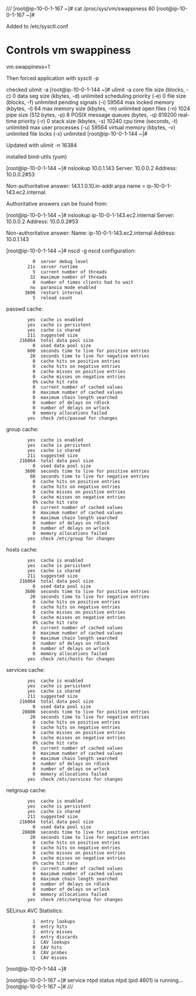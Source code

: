 ///
[root@ip-10-0-1-167 ~]# cat /proc/sys/vm/swappiness
60
[root@ip-10-0-1-167 ~]# 


Added to /etc/sysctl.conf
# Controls vm swappiness 
vm.swappiness=1

Then forced application with 
sysctl -p

checked ulimit -a 
[root@ip-10-0-1-144 ~]# ulimit -a
core file size          (blocks, -c) 0
data seg size           (kbytes, -d) unlimited
scheduling priority             (-e) 0
file size               (blocks, -f) unlimited
pending signals                 (-i) 59564
max locked memory       (kbytes, -l) 64
max memory size         (kbytes, -m) unlimited
open files                      (-n) 1024
pipe size            (512 bytes, -p) 8
POSIX message queues     (bytes, -q) 819200
real-time priority              (-r) 0
stack size              (kbytes, -s) 10240
cpu time               (seconds, -t) unlimited
max user processes              (-u) 59564
virtual memory          (kbytes, -v) unlimited
file locks                      (-x) unlimited
[root@ip-10-0-1-144 ~]# 

Updated with 
 ulimit -n 16384

installed bind-utils (yum)

[root@ip-10-0-1-144 ~]# nslookup 10.0.1.143
Server:		10.0.0.2
Address:	10.0.0.2#53

Non-authoritative answer:
143.1.0.10.in-addr.arpa	name = ip-10-0-1-143.ec2.internal.

Authoritative answers can be found from:

[root@ip-10-0-1-144 ~]# nslookup ip-10-0-1-143.ec2.internal
Server:		10.0.0.2
Address:	10.0.0.2#53

Non-authoritative answer:
Name:	ip-10-0-1-143.ec2.internal
Address: 10.0.1.143

[root@ip-10-0-1-144 ~]# nscd -g
nscd configuration:

              0  server debug level
            21s  server runtime
              5  current number of threads
             32  maximum number of threads
              0  number of times clients had to wait
             no  paranoia mode enabled
           3600  restart internal
              5  reload count

passwd cache:

            yes  cache is enabled
            yes  cache is persistent
            yes  cache is shared
            211  suggested size
         216064  total data pool size
              0  used data pool size
            600  seconds time to live for positive entries
             20  seconds time to live for negative entries
              0  cache hits on positive entries
              0  cache hits on negative entries
              0  cache misses on positive entries
              0  cache misses on negative entries
              0% cache hit rate
              0  current number of cached values
              0  maximum number of cached values
              0  maximum chain length searched
              0  number of delays on rdlock
              0  number of delays on wrlock
              0  memory allocations failed
            yes  check /etc/passwd for changes

group cache:

            yes  cache is enabled
            yes  cache is persistent
            yes  cache is shared
            211  suggested size
         216064  total data pool size
              0  used data pool size
           3600  seconds time to live for positive entries
             60  seconds time to live for negative entries
              0  cache hits on positive entries
              0  cache hits on negative entries
              0  cache misses on positive entries
              0  cache misses on negative entries
              0% cache hit rate
              0  current number of cached values
              0  maximum number of cached values
              0  maximum chain length searched
              0  number of delays on rdlock
              0  number of delays on wrlock
              0  memory allocations failed
            yes  check /etc/group for changes

hosts cache:

            yes  cache is enabled
            yes  cache is persistent
            yes  cache is shared
            211  suggested size
         216064  total data pool size
              0  used data pool size
           3600  seconds time to live for positive entries
             20  seconds time to live for negative entries
              0  cache hits on positive entries
              0  cache hits on negative entries
              0  cache misses on positive entries
              0  cache misses on negative entries
              0% cache hit rate
              0  current number of cached values
              0  maximum number of cached values
              0  maximum chain length searched
              0  number of delays on rdlock
              0  number of delays on wrlock
              0  memory allocations failed
            yes  check /etc/hosts for changes

services cache:

            yes  cache is enabled
            yes  cache is persistent
            yes  cache is shared
            211  suggested size
         216064  total data pool size
              0  used data pool size
          28800  seconds time to live for positive entries
             20  seconds time to live for negative entries
              0  cache hits on positive entries
              0  cache hits on negative entries
              0  cache misses on positive entries
              0  cache misses on negative entries
              0% cache hit rate
              0  current number of cached values
              0  maximum number of cached values
              0  maximum chain length searched
              0  number of delays on rdlock
              0  number of delays on wrlock
              0  memory allocations failed
            yes  check /etc/services for changes

netgroup cache:

            yes  cache is enabled
            yes  cache is persistent
            yes  cache is shared
            211  suggested size
         216064  total data pool size
              0  used data pool size
          28800  seconds time to live for positive entries
             20  seconds time to live for negative entries
              0  cache hits on positive entries
              0  cache hits on negative entries
              0  cache misses on positive entries
              0  cache misses on negative entries
              0% cache hit rate
              0  current number of cached values
              0  maximum number of cached values
              0  maximum chain length searched
              0  number of delays on rdlock
              0  number of delays on wrlock
              0  memory allocations failed
            yes  check /etc/netgroup for changes

SELinux AVC Statistics:

              1  entry lookups
              0  entry hits
              1  entry misses
              0  entry discards
              1  CAV lookups
              0  CAV hits
              0  CAV probes
              1  CAV misses
[root@ip-10-0-1-144 ~]# 


[root@ip-10-0-1-167 ~]# service ntpd status
ntpd (pid  4601) is running...
[root@ip-10-0-1-167 ~]# 
///

